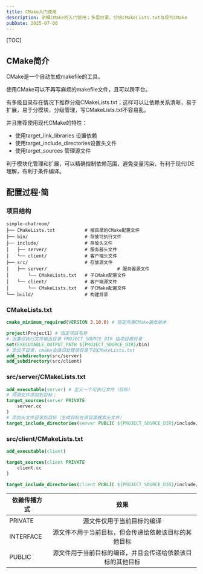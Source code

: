 ```yaml
---
title: CMake入门使用
description: 讲解CMake的入门使用；多层目录，分级CMakeLists.txt与现代CMake
pubDate: 2025-07-06
---
```


[TOC]

## CMake简介

CMake是一个自动生成makefile的工具。

使用CMake可以不再写麻烦的makefile文件，且可以跨平台。

有多级目录存在情况下推荐分级CMakeLists.txt；这样可以让依赖关系清晰，易于扩展，易于分模块，分级管理，写CMakeLists.txt不容易乱。

并且推荐使用现代CMake的特性：

- 使用target_link_libraries 设置依赖
- 使用target_include_directories设置头文件
- 使用target_sources 管理源文件

利于模块化管理和扩展，可以精确控制依赖范围，避免变量污染，有利于现代IDE理解，有利于条件编译。

## 配置过程·简

### 项目结构

```
simple-chatroom/
├── CMakeLists.txt           # 根目录的CMake配置文件
├── bin/                     # 存放可执行文件
├── include/                 # 存放头文件
│   ├── server/              # 服务器头文件
│   └── client/              # 客户端头文件
├── src/                     # 存放源文件
│   ├── server/ 						 # 服务器源文件
│       └── CMakeLists.txt   # 子CMake配置文件
│   └── client/              # 客户端源文件
│       └── CMakeLists.txt   # 子CMake配置文件
└── build/                   # 构建目录
```

### CMakeLists.txt

```cmake
cmake_minimum_required(VERSION 3.10.0) # 指定所需CMake最低版本

project(Project1) # 指定项目名称
# 设置可执行文件输出目录 PROJECT_SOURCE_DIR 指项目根目录
set(EXECUTABLE_OUTPUT_PATH ${PROJECT_SOURCE_DIR}/bin) 
# 添加子目录，cmake会递归处理该目录下的CMakeLists.txt
add_subdirectory(src/server)
add_subdirectory(src/client)
```

### src/server/CMakeLists.txt

```cmake
add_executable(server) # 定义一个可执行文件（目标）
# 将源文件添加到目标；
target_sources(server PRIVATE
    server.cc
)
# 添加头文件目录到目标（生成目标在该目录搜索头文件）
target_include_directories(server PUBLIC ${PROJECT_SOURCE_DIR}/include/server)
```

### src/client/CMakeLists.txt

```cmake
add_executable(client)

target_sources(client PRIVATE
    client.cc
)

target_include_directories(client PUBLIC ${PROJECT_SOURCE_DIR}/include/client)
```

| 依赖传播方式 |                            效果                            |
| ------------ | :--------------------------------------------------------: |
| PRIVATE      |                 源文件仅用于当前目标的编译                 |
| INTERFACE    |    源文件不用于当前目标，但会传递给依赖该目标的其他目标    |
| PUBLIC       | 源文件用于当前目标的编译，并且会传递给依赖该目标的其他目标 |